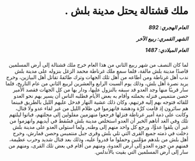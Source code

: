 <h1 dir="rtl">ملك قشتالة يحتل مدينة بلش  .</h1>

<h5 dir="rtl">العام الهجري:  892

الشهر القمري: ربيع الآخر

العام الميلادي: 1487</h5>

<p dir="rtl">لما كان النصف من شهر ربيع الثاني من هذا العام خرج ملك قشتالة إلى أرض المسلمين قاصدًا مدينة بلش مالقة، فلما سمع ملك غرناطة محمد الزغل بنزوله على مدينة بلش ندب أهل غرناطة ومن أطاعه من أهل تلك الجهات وترك طائفةً تقاتل أهل البيازين، وخرج يريد نصرة أهل بلش، وذلك يوم السبت الرابع والعشرين لربيع الثاني من عام التاريخ، فلما سار قريبًا منها وجد العدو قد سبقه بالنزول عليها، ودار بها من كل الجهات فقصد الأمير حصن منتميس فنزله بحملته وأقام به بعض الأيام فطلبه الناس أن يسير بهم نحو العدو للقائه فتوجه بهم إليه فرتبهم، وكان ذلك عشية النهار فدخل عليهم الليل بالطريق فبينما هم سائرون إذ قامت كرَّة ودهشة فانهزموا في ظلام الليل من غير لقاء عدو ولا قتال، وكانت على ذمة أمير غرناطة فنزلها فرجعوا منهزمين مفلولين إلى محلتهم، فباتوا ليلتهم تلك وفي الغد أتاهم الخبر أن العدو استخلص مدينة بلش فسُقط في أيديهم وانهزموا من غير أن يلقوا عدوًّا، ورجع كل واحد منهم إلى وطنه, ولما استولى العدو على مدينة بلش دخلت في ذمته جميع القرى التي تلي بلش وقرى جبل منتميس وحصن قمارش، وخرج أهل بلش من بلدهم مؤمَّنين وحملوا ما قدروا عليه، وذلك بعد قتال شديد وحرب عظيمة، فمنهم من جوزه العدو إلى أرض العدوة، ومنهم من أقام في بعض تلك القرى، ومنهم من سار إلى أرض المسلمين التي بقيت بالأندلس.</p></br>

